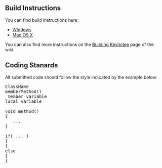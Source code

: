 Build Instructions
------------------

You can find build instructions here:

- [Windows](BUILD_WIN32.md)
- [Mac OS X](BUILD_OSX.md)

You can also find more instructions on the 
[Building Keyhotee](https://github.com/InvictusInnovations/keyhotee/wiki/Building-Keyhotee)
page of the wiki.

Coding Stanards
--------------------

All submitted code should follow the style indicated by the example below:

<pre>
ClassName
memberMethod()
_member_variable
local_variable

void method()
{
   ...
}

if( ... ) 
{
}
else
{
}
</pre> 


